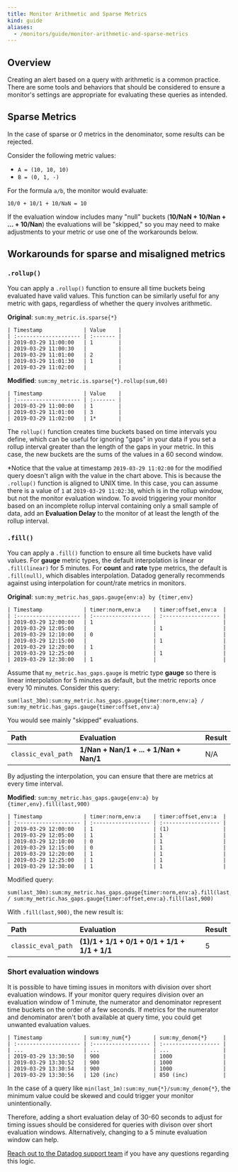 ```yaml
---
title: Monitor Arithmetic and Sparse Metrics
kind: guide
aliases:
  - /monitors/guide/monitor-arithmetic-and-sparse-metrics
---
```


## Overview

Creating an alert based on a query with arithmetic is a common practice. There are some tools and behaviors that should be considered to ensure a monitor's settings are appropriate for evaluating these queries as intended.

## Sparse Metrics

In the case of sparse or _0_ metrics in the denominator, some results can be rejected.

Consider the following metric values:

- `A = (10, 10, 10)`
- `B = (0, 1, -)`

For the formula `a/b`, the monitor would evaluate:  

```
10/0 + 10/1 + 10/NaN = 10
```

If the evaluation window includes many "null" buckets (**10/NaN + 10/Nan + ... + 10/Nan**) the evaluations will be "skipped," so you may need to make adjustments to your metric or use one of the workarounds below.

## Workarounds for sparse and misaligned metrics

### `.rollup()`

You can apply a `.rollup()` function to ensure all time buckets being evaluated have valid values. This function can be similarly useful for any metric with gaps, regardless of whether the query involves arithmetic.

**Original**: `sum:my_metric.is.sparse{*}`

```
| Timestamp             | Value    |
| :-------------------- | :------- |
| 2019-03-29 11:00:00   | 1        |
| 2019-03-29 11:00:30   |          |
| 2019-03-29 11:01:00   | 2        |
| 2019-03-29 11:01:30   | 1        |
| 2019-03-29 11:02:00   |          |
```

**Modified**: `sum:my_metric.is.sparse{*}.rollup(sum,60)`

```
| Timestamp             | Value    |
| :-------------------- | :------- |
| 2019-03-29 11:00:00   | 1        |
| 2019-03-29 11:01:00   | 3        |
| 2019-03-29 11:02:00   | 1*       |
```

The `rollup()` function creates time buckets based on time intervals you define, which can be useful for ignoring "gaps" in your data if you set a rollup interval greater than the length of the gaps in your metric. In this case, the new buckets are the sums of the values in a 60 second window.

\*Notice that the value at timestamp `2019-03-29 11:02:00` for the modified query doesn't align with the value in the chart above. This is because the `.rollup()` function is aligned to UNIX time. In this case, you can assume there is a value of `1` at `2019-03-29 11:02:30`, which is in the rollup window, but not the monitor evaluation window. To avoid triggering your monitor based on an incomplete rollup interval containing only a small sample of data, add an **Evaluation Delay** to the monitor of at least the length of the rollup interval.

### `.fill()`

You can apply a `.fill()` function to ensure all time buckets have valid values. For **gauge** metric types, the default interpolation is linear or `.fill(linear)` for 5 minutes. For **count** and **rate** type metrics, the default is `.fill(null)`, which disables interpolation. Datadog generally recommends against using interpolation for count/rate metrics in monitors.

**Original**: `sum:my_metric.has_gaps.gauge{env:a} by {timer,env}`

```
| Timestamp             | timer:norm,env:a    | timer:offset,env:a  |
| :-------------------- | :------------------ | :------------------ |
| 2019-03-29 12:00:00   | 1                   |                     |
| 2019-03-29 12:05:00   |                     | 1                   |
| 2019-03-29 12:10:00   | 0                   |                     |
| 2019-03-29 12:15:00   |                     | 1                   |
| 2019-03-29 12:20:00   | 1                   |                     |
| 2019-03-29 12:25:00   |                     | 1                   |
| 2019-03-29 12:30:00   | 1                   |                     |
```

Assume that `my_metric.has_gaps.gauge` is metric type **gauge** so there is linear interpolation for 5 minutes as default, but the metric reports once every 10 minutes. Consider this query:

```
sum(last_30m):sum:my_metric.has_gaps.gauge{timer:norm,env:a} / sum:my_metric.has_gaps.gauge{timer:offset,env:a}
```

You would see mainly "skipped" evaluations.

| Path                | Evaluation                               | Result |
| :------------------ | :--------------------------------------- | :----- |
| `classic_eval_path` | **1/Nan + Nan/1 + ... + 1/Nan + Nan/1**  |   N/A  |

By adjusting the interpolation, you can ensure that there are metrics at every time interval.

**Modified**: `sum:my_metric.has_gaps.gauge{env:a} by {timer,env}.fill(last,900)`

```
| Timestamp             | timer:norm,env:a    | timer:offset,env:a  |
| :-------------------- | :------------------ | :------------------ |
| 2019-03-29 12:00:00   | 1                   | (1)                 |
| 2019-03-29 12:05:00   | 1                   | 1                   |
| 2019-03-29 12:10:00   | 0                   | 1                   |
| 2019-03-29 12:15:00   | 0                   | 1                   |
| 2019-03-29 12:20:00   | 1                   | 1                   |
| 2019-03-29 12:25:00   | 1                   | 1                   |
| 2019-03-29 12:30:00   | 1                   | 1                   |
```

Modified query:

```
sum(last_30m):sum:my_metric.has_gaps.gauge{timer:norm,env:a}.fill(last,900) / sum:my_metric.has_gaps.gauge{timer:offset,env:a}.fill(last,900)
```

With `.fill(last,900)`, the new result is:

| Path                | Evaluation                                    | Result |
| :------------------ | :-------------------------------------------- | :----- |
| `classic_eval_path` | **(1)/1 + 1/1 + 0/1 + 0/1 + 1/1 + 1/1 + 1/1** | 5      |

### Short evaluation windows

It is possible to have timing issues in monitors with division over short evaluation windows. If your monitor query requires division over an evaluation window of 1 minute, the numerator and denominator represent time buckets on the order of a few seconds. If metrics for the numerator and denominator aren't both available at query time, you could get unwanted evaluation values.

```
| Timestamp             | sum:my_num{*}       | sum:my_denom{*}     |
| :-------------------- | :------------------ | :------------------ |
| ...                   | ...                 | ...                 |
| 2019-03-29 13:30:50   | 900                 | 1000                |
| 2019-03-29 13:30:52   | 900                 | 1000                |
| 2019-03-29 13:30:54   | 900                 | 1000                |
| 2019-03-29 13:30:56   | 120 (inc)           | 850 (inc)           |
```

In the case of a query like `min(last_1m):sum:my_num{*}/sum:my_denom{*}`, the minimum value could be skewed and could trigger your monitor unintentionally.

Therefore, adding a short evaluation delay of 30-60 seconds to adjust for timing issues should be considered for queries with divison over short evaluation windows. Alternatively, changing to a 5 minute evaluation window can help.

[Reach out to the Datadog support team][1] if you have any questions regarding this logic.

[1]: /help
